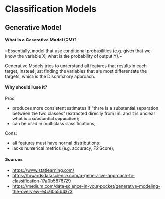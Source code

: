 # Classification Models

## Generative Model

#### What is a Generative Model (GM)?

~Essentially, model that use conditional probabilities (e.g. given that we know the variable X, what is the probability of output Y).~ 

Generative Models tries to understand all features that results in each target, instead just finding the variables that are most differentiate the targets, which is the Discrimatory approach.



#### Why should I use it?

Pros:
- produces more consistent estimates if "there is a substantial separation between the two classes" (extracted directly from ISL and it is unclear what is a substantial separation);
- can be used in multiclass classifications;

Cons:
- all features must have normal distributions;
- lacks numerical metrics (e.g. accuracy, F2 Score);

#### Sources
- https://www.statlearning.com/
- https://towardsdatascience.com/a-generative-approach-to-classification-17a0b5876729
- https://medium.com/data-science-in-your-pocket/generative-modeling-the-overview-e4c60a5b4873